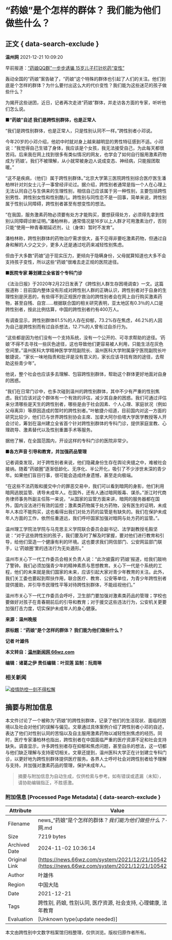 # “药娘”是个怎样的群体？ 我们能为他们做些什么？

## 正文 { data-search-exclude }


**温州网** 2021-12-21 10:09:20

早前报道：[“药娘QQ群”一步步诱骗 15岁儿子打针吃药“变性”](https://news.66wz.com/system/2021/04/08/105358825.shtml)

轰动全国的“药娘”案告破了，“药娘”这个特殊的群体也引起了人们的关注。他们到底是个怎样的群体？为什么要付出这么大的代价变性？我们能为这些迷茫的孩子做些什么？

为揭开这些谜团，近日，记者再次走进“药娘”群体，并走访各方面的专家，听听他们怎么说。

**■“药娘”自述 我们是跨性别群体，也是正常人**

“我们是跨性别群体，也是正常人，只是性别认同不一样。”跨性别者小邓说。

今年20岁的小邓介绍，他初中时就对身上越来越明显的男性特征感到不适。小邓说：“我觉得自己生错了身体，我应该是个女孩，我无法接受自己，为此每天都很苦闷。后来我在网上找到很多有类似情况的网友，也学会了如何自行服用激素药物成为‘药娘’。我们不被理解，从小就常被身边人说成变态、神经病，只能报团取暖。”

“这不是疾病，（他们）属于跨性别群体。”北京大学第三医院跨性别综合医疗医生潘柏林针对刘女士儿子一事曾经评论过。据介绍，跨性别者通常是指一个人在心理上无法认同自己与生俱来的生理性别，相信自己应该属于另一种性别，主要包括跨性别男性、跨性别女性和性别酷儿。跨性别与同性恋不是一回事，简单来说，跨性别属于性别认同障碍，跨性别者甚至有想变性的想法。

“在我国，服务激素药物必须要有处方才能购买，要想获得处方，必须得先拿到性别认同障碍诊断证明。”潘柏林称，通常情况是16岁以上人群才可用激素治疗，否则只能“使用一种青春期延迟剂，让（身体）暂时不发育”。

潘柏林称，跨性别群体的药物治疗需求很大，虽不见得非要吃激素药物，但通过自身和解的人少之又少，更多人还是通过吃药来减轻性别焦虑。

但由于大多数“药娘”迫于现实压力，更倾向于隐瞒身份，父母就算知道也大多不会支持孩子变性，所以这些“药娘”很难去走正规的医院途径。

**■医院专家 筹划建立全省首个专科门诊**

《法治日报》于2020年2月22日发表了《跨性别人群生存困境调查》一文。这篇报道称：目前国内整体没有形成对跨性别人群的正确认识，跨性别者对于自身的生理性别是厌恶的，有些得不到正规医疗救治的跨性别者会在网上自行购买激素药物，甚至自残、自宫……根据联合国的相关研究表明，亚太地区有0.3％的人口是跨性别者，按此比例估算，中国的跨性别者约有400万人。

有调查显示，跨性别群体61.5%的人存在抑郁，73.2%存在焦虑，46.2%的人因为自己是跨性别而有过自杀想法，12.7%的人曾有过自杀行为。

“这些都是因为他们没有一个支持系统，没有一个公开的、可寻求帮助的途径。‘药娘’不得不去寻找一些灰色途径，这也导致他们更容易被人利用，只能生活在灰色空间里。”温州医科大学精神医学学院副院长、温州医科大学附属康宁医院副院长叶敏捷说，“家长一味地指责和批评是没有意义的，家长应该寻找有效的途径，去帮助这些青少年”。

他说，整个社会也应该多去理解、包容跨性别群体，帮助这个群体更好地面对自身的困惑。

“我们在日常门诊中，也多次碰到温州的跨性别群体，其中不少有严重的性别焦虑。我们应该对这个群体有一个有效的评估，减少其自身的困惑。我们可通过评估来分清哪些是天生的跨性别者，哪些是由于社会因素、个人心理、家庭状况（例如父母离异）等原因造成的暂时的跨性别者。”叶敏捷介绍道，目前国内对这一方面的研究比较少，他们已与世界跨性别协会主席、加拿大阿尔伯塔大学医学教授等人开会讨论，筹划在温州建立全省首个针对跨性别群体的专科门诊，提供家庭宣教、心理疏导、激素替代以及性别重置手术等服务。

据他了解，在全国范围内，开设这样的专科门诊的医院非常少。

**■各方声音 引导和教育，并加强药品管理**

记者调查发现，对于跨性别者来说，他们隐藏身份生存在舆论夹缝之中，难被社会接纳。随着“药娘圈”逐渐低龄化、无序化、半公开化，吸引了不少涉世未深的青少年。如果他们盲目行事，很可能会造成终身遗憾，甚至走向极端。

“在这些不法药贩和援交中介的罪恶交易中，我们可以看到暗网的身影，他们利用暗网逃脱监管、诱导未成年人。在国外，还有人通过暗网贩毒、谋杀。”浙江时代商务律师事务所副主任陈一来说，“从国家的监管方面来讲，暗网的服务器都在国外，国内没法进行有效的监控；激素类药物属于处方药物，没有医生的证明，未成年人本应不能购买，这也看得出我们对处方药的监管是有缺失的。我们在保护未成年人方面的工作，依然任重道远，我们呼吁国家加强对暗网与处方药的监管。”。

温州理工学院法学院与马克思主义学院联合委员会副书记、法学副教授毛毅坚说：“对于这些跨性别的孩子，我们要及时了解及时掌握，要对他们进行教育和引导，给他们营造一个健康有利的环境。这也要求我们网信部门、公安网监部门联手，让‘药娘圈’里的违法行为无处遁形。”

温州市关心下一代工作委员会相关负责人说：“此次披露的‘药娘’报道，给我们敲响了警钟。我们必须加强青少年的精神素质与思想教育。关心下一代是个系统的工程，他们的未来就是我们国家的未来，应该引起大家对青少年教育的关注。此外，我们关工委也要起到帮扶作用，联合医疗、教育、公安等单位，为青少年跨性别者提供援助，并引导市民理性平等对待跨性别群体，不能歧视他们。”

温州市关心下一代工作委员会呼吁，卫生部门要加强对激素类药品的管理；学校也要做好对孩子在青春期前后的引导和教育；对于援交这些违法行为，公安机关更要加强打击力度，切实保护未成年人的身心健康。

**来源：温州晚报**

**原标题：“药娘”是个怎样的群体？ 我们能为他们做些什么？**

**记者 叶雄伟**

**本文转自：[温州新闻网 66wz.com](https://www.66wz.com "温州新闻网")**

**编辑：诸葛之伊 责任编辑：叶双莲 监制：阮周琳**

### 相关新闻

[![疫情防控一刻不得松懈](https://news.66wz.com/cms_template/100/000/218/images/topad.jpg)](https://news.66wz.com/cms_udf/2021/2021wzyqfkxxhz/index.shtml)

## 摘要与附加信息

<!-- tcd_abstract -->
本文件讨论了一个被称为“药娘”的跨性别群体，记录了他们的生活现状、面临的困境以及社会对他们的误解与偏见。文章通过具体案例介绍了跨性别者小邓的自述，表达了他们对性别认同的苦恼以及自主服用激素药物以减轻性别焦虑的经历。同时，医疗专家潘柏林也指出，跨性别者在中国面临严重的医疗资源不足和社会支持缺失。调查显示，许多跨性别者存在抑郁和焦虑问题，甚至自杀的想法，这一切都与他们缺乏理解与支持密切相关。文章还提到，温州医科大学正在计划建立专科门诊，以更好地为跨性别群体提供医疗服务。各界人士呼吁社会对跨性别者给予理解与支持，并加强对激素药品的管理，保护未成年人。
<!-- tcd_abstract_end -->

> 摘要与附加信息为自动生成，仅供检索与参考。如有错误或遗漏（未知），请协助编辑指正，不胜感激。

### 附加信息 [Processed Page Metadata] { data-search-exclude }

| Attribute       | Value                                  |
|-----------------|----------------------------------------|
| Filename        | news_“药娘”是个怎样的群体？_我们能为他们做些什么？_-_温州新闻网.md                             |
| Size            | 7219 bytes                           |
| Archived Date   | 2024-11-02 10:36:14                             |
| Original Link   | [https://news.66wz.com/system/2021/12/21/105426896.shtml](https://news.66wz.com/system/2021/12/21/105426896.shtml)                       |
| Author          | 叶雄伟                               |
| Region          | 中国大陆                               |
| Date            | 2021-12-21                                 |
| Tags            | 跨性别, 药娘, 性别认同, 医疗资源, 社会支持, 心理健康, 法律政策, 青少年教育                                 |
| Evaluation            | [Unknown type(update needed)]                                 |
<!-- tcd_table_end -->

本文由跨性别中文数字档案馆归档整理，仅供浏览。版权归原作者所有。
